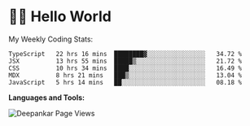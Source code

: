 # 👋🏽 Hello World 

<!--![Deepankar's github stats](https://github-readme-stats.vercel.app/api?username=Deep-Codes&count_private=true&show_icons=true&theme=radical)-->
My Weekly Coding Stats:

<!--START_SECTION:waka-->
```text
TypeScript   22 hrs 16 mins  ████████▓░░░░░░░░░░░░░░░░   34.72 % 
JSX          13 hrs 55 mins  █████▒░░░░░░░░░░░░░░░░░░░   21.72 % 
CSS          10 hrs 34 mins  ████░░░░░░░░░░░░░░░░░░░░░   16.49 % 
MDX          8 hrs 21 mins   ███▒░░░░░░░░░░░░░░░░░░░░░   13.04 % 
JavaScript   5 hrs 14 mins   ██░░░░░░░░░░░░░░░░░░░░░░░   08.18 % 
```
<!--END_SECTION:waka-->

**Languages and Tools:**



<p align="left"> <img src="https://komarev.com/ghpvc/?username=Deep-Codes&label=Views&color=blue&style=plastic" alt="Deepankar Page Views" /> </p>
